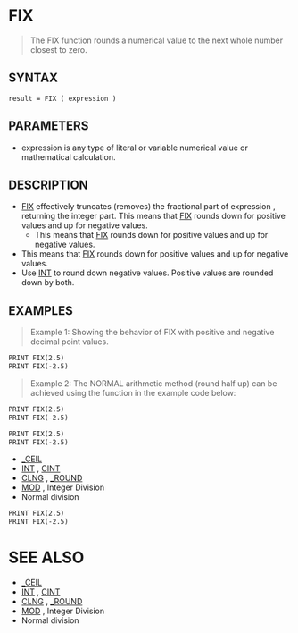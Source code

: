 # FIX
> The FIX function rounds a numerical value to the next whole number closest to zero.

## SYNTAX
`result = FIX ( expression )`

## PARAMETERS
* expression is any type of literal or variable numerical value or mathematical calculation.


## DESCRIPTION
* [FIX](FIX.md) effectively truncates (removes) the fractional part of expression , returning the integer part. This means that [FIX](FIX.md) rounds down for positive values and up for negative values.
	* This means that [FIX](FIX.md) rounds down for positive values and up for negative values.
* This means that [FIX](FIX.md) rounds down for positive values and up for negative values.
* Use [INT](INT.md) to round down negative values. Positive values are rounded down by both.


## EXAMPLES
> Example 1: Showing the behavior of FIX with positive and negative decimal point values.

```vb
PRINT FIX(2.5)
PRINT FIX(-2.5)
```

> Example 2: The NORMAL arithmetic method (round half up) can be achieved using the function in the example code below:

```vb
PRINT FIX(2.5)
PRINT FIX(-2.5)
```


```vb
PRINT FIX(2.5)
PRINT FIX(-2.5)
```

* [_CEIL](_CEIL.md)
* [INT](INT.md) , [CINT](CINT.md)
* [CLNG](CLNG.md) , [_ROUND](_ROUND.md)
* [MOD](MOD.md) , Integer Division
* Normal division

```vb
PRINT FIX(2.5)
PRINT FIX(-2.5)
```



# SEE ALSO
* [_CEIL](_CEIL.md)
* [INT](INT.md) , [CINT](CINT.md)
* [CLNG](CLNG.md) , [_ROUND](_ROUND.md)
* [MOD](MOD.md) , Integer Division
* Normal division

